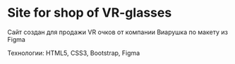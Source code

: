 # Site for shop of VR-glasses

Сайт создан для продажи VR очков от компании Виарушка по макету из Figma

Технологии: HTML5, CSS3, Bootstrap, Figma

